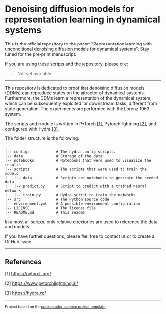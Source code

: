 Denoising diffusion models for representation learning in dynamical systems
================================================

This is the official repository to the paper: "Representation learning with unconditional denoising diffusion models for dynamical systems".
Stay tuned for the pre-print manuscript.

If you are using these scripts and the repository, please cite:

> Not yet available
--------

This repository is dedicated to proof that denoising diffusion models
(DDMs) can reproduce states on the attractor of dynamical systems.
Furthermore, the DDMs learn a representation of the dynamical system, which can be subsequently exploited for downstream tasks, different from state generation.
The experiments are performed with the Lorenz 1963 system.

The scripts and module is written in PyTorch [[1]](#1), Pytorch lightning [
[2]](#2), and 
configured with Hydra [[3]](#3).

The folder structure is the following:
```
.
|-- configs            # The hydra config scripts.
|-- data               # Storage of the data
|-- notebooks          # Notebooks that were used to visualize the results
|-- scripts            # The scripts that were used to train the models
|   |-- data           # Scripts and notebooks to generate the needed data
|   |-- predict.py     # Script to predict with a trained neural network
|   |-- train.py       # Hydra-script to train the networks
|-- src                # The Python source code
|-- environment.yml    # A possible environment configuration
|-- LICENSE            # The license file
|-- README.md          # This readme
```
In almost all scripts, only relative directories are used to reference the 
data and models.

If you have further questions, please feel free to contact us or to create a 
GitHub issue.

--------
## References
<a id="1">[1]</a> https://pytorch.org/

<a id="2">[2]</a> https://www.pytorchlightning.ai/

<a id="3">[3]</a> https://hydra.cc/


--------
<p><small>Project based on the <a target="_blank" href="https://github.com/jbusecke/cookiecutter-science-project">cookiecutter science project template</a>.</small></p>
